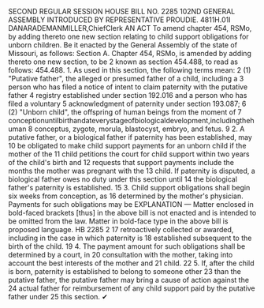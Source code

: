 SECOND REGULAR SESSION
HOUSE BILL NO. 2285
102ND GENERAL ASSEMBLY
INTRODUCED BY REPRESENTATIVE PROUDIE.
4811H.01I DANARADEMANMILLER,ChiefClerk
AN ACT
To amend chapter 454, RSMo, by adding thereto one new section relating to child support
obligations for unborn children.
Be it enacted by the General Assembly of the state of Missouri, as follows:
Section A. Chapter 454, RSMo, is amended by adding thereto one new section, to be
2 known as section 454.488, to read as follows:
454.488. 1. As used in this section, the following terms mean:
2 (1) "Putative father", the alleged or presumed father of a child, including a
3 person who has filed a notice of intent to claim paternity with the putative father
4 registry established under section 192.016 and a person who has filed a voluntary
5 acknowledgment of paternity under section 193.087;
6 (2) "Unborn child", the offspring of human beings from the moment of
7 conceptionuntilbirthandateverystageofbiologicaldevelopment,includingthehuman
8 conceptus, zygote, morula, blastocyst, embryo, and fetus.
9 2. A putative father, or a biological father if paternity has been established, may
10 be obligated to make child support payments for an unborn child if the mother of the
11 child petitions the court for child support within two years of the child's birth and
12 requests that support payments include the months the mother was pregnant with the
13 child. If paternity is disputed, a biological father owes no duty under this section until
14 the biological father's paternity is established.
15 3. Child support obligations shall begin six weeks from conception, as
16 determined by the mother's physician. Payments for such obligations may be
EXPLANATION — Matter enclosed in bold-faced brackets [thus] in the above bill is not enacted and is
intended to be omitted from the law. Matter in bold-face type in the above bill is proposed language.
HB 2285 2
17 retroactively collected or awarded, including in the case in which paternity is
18 established subsequent to the birth of the child.
19 4. The payment amount for such obligations shall be determined by a court, in
20 consultation with the mother, taking into account the best interests of the mother and
21 child.
22 5. If, after the child is born, paternity is established to belong to someone other
23 than the putative father, the putative father may bring a cause of action against the
24 actual father for reimbursement of any child support paid by the putative father under
25 this section.
✔